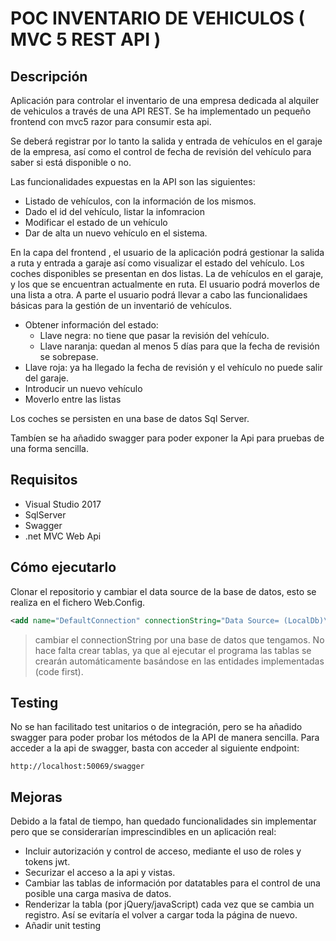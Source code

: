 # POC INVENTARIO DE VEHICULOS ( MVC 5 REST API )

## Descripción
Aplicación para controlar el inventario de una empresa dedicada al alquiler de vehiculos a través de una API REST.
Se ha implementado un pequeño frontend con mvc5 razor para consumir esta api.

Se deberá registrar por lo tanto la salida y entrada de vehículos en el garaje de la empresa, así como el control de fecha de revisión del vehículo para saber si está disponible o no.

Las funcionalidades expuestas en la API son las siguientes:
- Listado de vehículos, con la información de los mismos.
- Dado el id del vehículo, listar la infomracion
- Modificar el estado de un vehículo
- Dar de alta un nuevo vehículo en el sistema.

En la capa del frontend , el usuario de la aplicación podrá gestionar la salida a ruta y entrada a garaje así como visualizar el estado del vehículo.
Los coches disponibles se presentan en dos listas. La de vehículos en el garaje, y los que se encuentran actualmente en ruta. El usuario podrá moverlos de una lista a otra.
A parte el usuario podrá llevar a cabo las funcionalidaes básicas para la gestión de un inventarió de vehículos.
- Obtener información del estado:
  - Llave negra: no tiene que pasar la revisión del vehículo.
  - Llave naranja: quedan al menos 5 días para que la fecha de revisión se sobrepase.
 - Llave roja: ya ha llegado la fecha de revisión y el vehículo no puede salir del garaje.
- Introducir un nuevo vehículo
- Moverlo entre las listas

Los coches se persisten en una base de datos Sql Server.

Tambíen se ha añadido swagger para poder exponer la Api para pruebas de una forma sencilla.

## Requisitos 
 - Visual Studio 2017
 - SqlServer
 - Swagger
 - .net MVC Web Api
 
## Cómo ejecutarlo 

Clonar el repositorio y cambiar el data source de la base de datos, esto se realiza en el fichero Web.Config.

```xml
<add name="DefaultConnection" connectionString="Data Source= (LocalDb)\MSSQLLocalDB;initial catalog=SystemGoal;integrated security=True;MultipleActiveResultSets=True;" providerName="System.Data.SqlClient" />
```
> cambiar el connectionString por una base de datos que tengamos. No hace falta crear tablas, ya que al ejecutar el programa las tablas se crearán automáticamente basándose en las entidades implementadas (code first).

## Testing

No se han facilitado test unitarios o de integración, pero se ha añadido swagger para poder probar los métodos de la API de manera sencilla.
Para acceder a la api de swagger, basta con acceder al siguiente endpoint:

```
http://localhost:50069/swagger
```

## Mejoras

Debido a la fatal de tiempo, han quedado funcionalidades sin implementar pero que se considerarían imprescindibles en un aplicación real:
- Incluir autorización y control de acceso, mediante el uso de roles y tokens jwt.
- Securizar el acceso a la api y vistas.
- Cambiar las tablas de información por datatables para el control de una posible una carga masiva de datos.
- Renderizar la tabla (por jQuery/javaScript) cada vez que se cambia un registro. Así se evitaría el volver a cargar toda la página de nuevo. 
- Añadir unit testing


 
